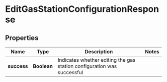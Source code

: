 

# EditGasStationConfigurationResponse


## Properties

| Name | Type | Description | Notes |
|------------ | ------------- | ------------- | -------------|
|**success** | **Boolean** | Indicates whether editing the gas station configuration was successful |  |



